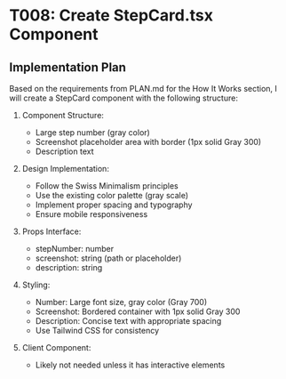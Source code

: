# T008: Create StepCard.tsx Component

## Implementation Plan

Based on the requirements from PLAN.md for the How It Works section, I will create a StepCard component with the following structure:

1. Component Structure:
   - Large step number (gray color)
   - Screenshot placeholder area with border (1px solid Gray 300)
   - Description text

2. Design Implementation:
   - Follow the Swiss Minimalism principles
   - Use the existing color palette (gray scale)
   - Implement proper spacing and typography
   - Ensure mobile responsiveness

3. Props Interface:
   - stepNumber: number
   - screenshot: string (path or placeholder)
   - description: string

4. Styling:
   - Number: Large font size, gray color (Gray 700)
   - Screenshot: Bordered container with 1px solid Gray 300
   - Description: Concise text with appropriate spacing
   - Use Tailwind CSS for consistency

5. Client Component:
   - Likely not needed unless it has interactive elements